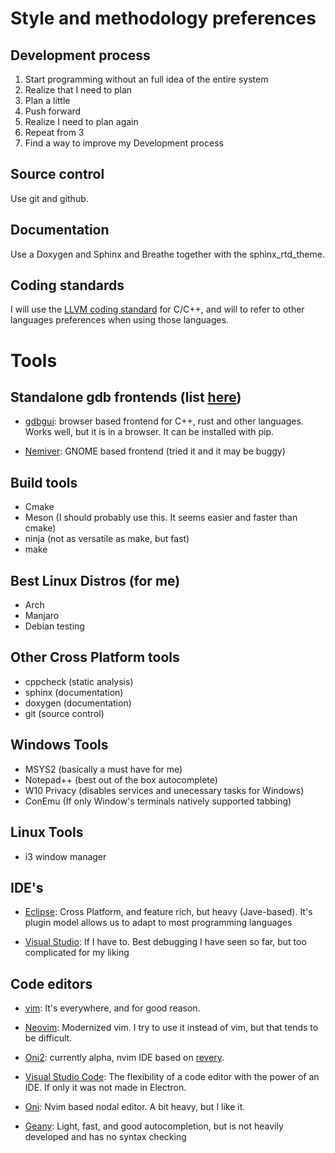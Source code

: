 # Style and methodology preferences

## Development process
1. Start programming without an full idea of the entire system
2. Realize that I need to plan
3. Plan a little
4. Push forward
5. Realize I need to plan again
6. Repeat from 3
7. Find a way to improve my Development process

## Source control
Use git and github.

## Documentation
Use a Doxygen and Sphinx and Breathe together with the sphinx_rtd_theme.

## Coding standards
I will use the [LLVM coding standard](http://llvm.org/docs/CodingStandards.html) for C/C++, and will to refer to other languages preferences when using those languages.

# Tools

## Standalone gdb frontends (list [here](https://sourceware.org/gdb/wiki/GDB%20Front%20Ends))
+ [gdbgui](https://github.com/cs01/gdbgui/): browser based frontend for C++, rust and other languages.
  Works well, but it is in a browser. It can be installed with pip.
  
+ [Nemiver](http://home.gna.org/nemiver): GNOME based frontend (tried it and it may be buggy)

## Build tools
+ Cmake
+ Meson (I should probably use this. It seems easier and faster than cmake)
+ ninja (not as versatile as make, but fast)
+ make

## Best Linux Distros (for me)
+ Arch
+ Manjaro
+ Debian testing

## Other Cross Platform tools
+ cppcheck (static analysis)
+ sphinx (documentation)
+ doxygen (documentation)
+ git (source control)

## Windows Tools
+ MSYS2 (basically a must have for me)
+ Notepad++ (best out of the box autocomplete)
+ W10 Privacy (disables services and unecessary tasks for Windows)
+ ConEmu (If only Window's terminals natively supported tabbing)

## Linux Tools
+ i3 window manager

## IDE's
+ [Eclipse](https://www.eclipse.org/downloads/): Cross Platform, and feature rich, but heavy (Jave-based). It's plugin model allows us to adapt to most programming languages

+ [Visual Studio](https://visualstudio.microsoft.com/): If I have to. Best debugging I have seen so far, but too complicated for my liking

## Code editors
+ [vim](https://www.vim.org/download.php/): It's everywhere, and for good reason.

+ [Neovim](https://neovim.io/): Modernized vim. I try to use it instead of vim, but that tends to be difficult.

+ [Oni2](https://github.com/onivim/oni2): currently alpha, nvim IDE based on [revery](https://github.com/revery-ui/revery).

+ [Visual Studio Code](https://code.visualstudio.com/): The flexibility of a code editor with the power of an IDE. If only it was not made in Electron.

+ [Oni](https://github.com/onivim/oni): Nvim based nodal editor. A bit heavy, but I like it.

+ [Geany](https://www.geany.org/): Light, fast, and good autocompletion, but is not heavily developed and has no syntax checking
